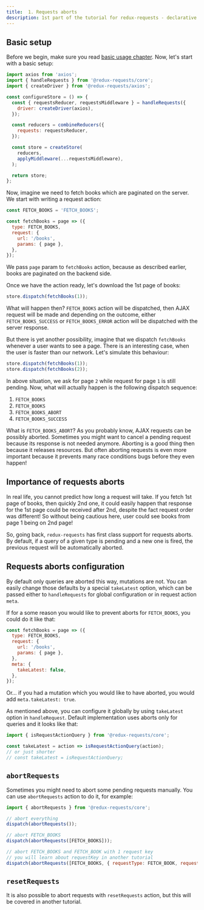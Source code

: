 ```yaml
---
title:  1. Requests aborts
description: 1st part of the tutorial for redux-requests - declarative AJAX requests and automatic network state management for Redux
---
```



## Basic setup

Before we begin, make sure you read [basic usage chapter](../introduction/basic-usage). Now, let's start with
a basic setup:
```js
import axios from 'axios';
import { handleRequests } from '@redux-requests/core';
import { createDriver } from '@redux-requests/axios';

const configureStore = () => {
  const { requestsReducer, requestsMiddleware } = handleRequests({
    driver: createDriver(axios),
  });

  const reducers = combineReducers({
    requests: requestsReducer,
  });

  const store = createStore(
    reducers,
    applyMiddleware(...requestsMiddleware),
  );

  return store;
};
```

Now, imagine we need to fetch books which are paginated on the server. We start
with writing a request action:
```js
const FETCH_BOOKS = 'FETCH_BOOKS';

const fetchBooks = page => ({
  type: FETCH_BOOKS,
  request: {
    url: '/books',
    params: { page },
  },
});
```

We pass `page` param to `fetchBooks` action, because as described earlier, books
are paginated on the backend side.

Once we have the action ready, let's download the 1st page of books:
```js
store.dispatch(fetchBooks(1));
```

What will happen then? `FETCH_BOOKS` action will be dispatched,
then AJAX request will be made and depending on the outcome, either `FETCH_BOOKS_SUCCESS`
or `FETCH_BOOKS_ERROR` action will be dispatched with the server response.

But there is yet another possibility, imagine that we dispatch `fetchBooks` whenever
a user wants to see a page. There is an interesting case, when the user is faster
than our network. Let's simulate this behaviour:
```js
store.dispatch(fetchBooks(1));
store.dispatch(fetchBooks(2));
```

In above situation, we ask for page `2` while request for page `1` is still pending.
Now, what will actually happen is the following dispatch sequence:

1. `FETCH_BOOKS`
1. `FETCH_BOOKS`
1. `FETCH_BOOKS_ABORT`
1. `FETCH_BOOKS_SUCCESS`

What is `FETCH_BOOKS_ABORT`? As you probably know, AJAX requests can be possibly aborted.
Sometimes you might want to cancel a pending request because its response is not needed anymore.
Aborting is a good thing then because it releases resources. But often aborting requests
is even more important because it prevents many race conditions bugs before they even happen!

## Importance of requests aborts

In real life, you cannot predict how long a request will take. If you fetch 1st page of
books, then quickly 2nd one, it could easily happen that response for the 1st page could
be received after 2nd, despite the fact request order was different! So without being cautious
here, user could see books from page 1 being on 2nd page!

So, going back, `redux-requests` has first class support for requests aborts. By default,
if a query of a given type is pending and a new one is fired, the previous request will be
automatically aborted.

##  Requests aborts configuration

By default only queries are aborted this way, mutations are not. You can easily change
those defaults by a special `takeLatest` option, which can be passed either to `handleRequests`
for global configuration or in request action `meta`.

If for a some reason you would like to prevent aborts for `FETCH_BOOKS`, you could
do it like that:
```js
const fetchBooks = page => ({
  type: FETCH_BOOKS,
  request: {
    url: '/books',
    params: { page },
  },
  meta: {
    takeLatest: false,
  },
});
```

Or... if you had a mutation which you would like to have aborted, you would add
`meta.takeLatest: true`.

As mentioned above, you can configure it globally by using `takeLatest` option
in `handleRequest`. Default implementation uses aborts only for
queries and it looks like that:
```js
import { isRequestActionQuery } from '@redux-requests/core';

const takeLatest = action => isRequestActionQuery(action);
// or just shorter
// const takeLatest = isRequestActionQuery;
```

## `abortRequests`

Sometimes you might need to abort some pending requests manually.
You can use `abortRequests` action to do it, for example:
```js
import { abortRequests } from '@redux-requests/core';

// abort everything
dispatch(abortRequests());

// abort FETCH_BOOKS
dispatch(abortRequests([FETCH_BOOKS]));

// abort FETCH_BOOKS and FETCH_BOOK with 1 request key
// you will learn about requestKey in another tutorial
dispatch(abortRequests([FETCH_BOOKS, { requestType: FETCH_BOOK, requestKey: '1' }]));
```

## `resetRequests`

It is also possible to abort requests with `resetRequests` action, but this will be covered
in another tutorial.
